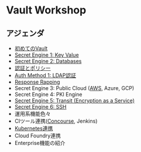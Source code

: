 # Vault Workshop

## アジェンダ
* [初めてのVault](https://github.com/tkaburagi/wip-vault-workshop/blob/master/contents/hello-vault.md)
* [Secret Engine 1: Key Value](https://github.com/tkaburagi/wip-vault-workshop/blob/master/contents/kv.md)
* [Secret Engine 2: Databases](https://github.com/tkaburagi/wip-vault-workshop/blob/master/contents/db.md)
* [認証とポリシー](https://github.com/tkaburagi/wip-vault-workshop/blob/master/contents/policy.md)
* [Auth Method 1: LDAP認証](https://github.com/tkaburagi/wip-vault-workshop/blob/master/contents/auth_ldap.md)
* [Response Rapping](https://github.com/tkaburagi/wip-vault-workshop/blob/master/contents/response-wrapping.md)
* Secret Engine 3: Public Cloud ([AWS](https://github.com/tkaburagi/wip-vault-workshop/blob/master/contents/aws.md), Azure, GCP)
* Secret Engine 4: PKI Engine
* [Secret Engine 5: Transit (Encryption as a Service)](https://github.com/tkaburagi/wip-vault-workshop/blob/master/contents/transit.md)
* [Secret Engine 6: SSH](https://github.com/tkaburagi/wip-vault-workshop/blob/master/contents/ssh.md)
* 運用系機能色々
* CIツール連携([Concourse](https://github.com/tkaburagi/wip-vault-workshop/blob/master/contents/concourse.md), Jenkins)
* [Kubernetes連携](https://github.com/tkaburagi/wip-vault-workshop/blob/master/contents/k8s.md)
* Cloud Foundry連携
* Enterprise機能の紹介
